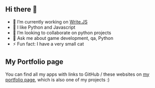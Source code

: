 ## Hi there 👋
- 🔭 I’m currently working on [Write.JS](https://writejs.bieda.it/)
- 🌱 I like Python and Javascript
- 👯 I’m looking to collaborate on python projects
- 💬 Ask me about game development, qa, Python
- ⚡ Fun fact: I have a very small cat

## My Portfolio page
You can find all my apps with links to GitHub / these websites on [my portfolio page](http://mjportfolio.bieda.it/), which is also one of my projects :)
<!--
---
## My Projects
### Write.JS
**Tags:** $${\color{yellow}JavaScript}$$ $${\color{Light blue}Python}$$ $${\color{lightgreen}FastAPI}$$ $${\color{blue}Web}$$ $${\color {Orange} Desktop}$$  $${\color{Light Blue}SQL}$$<br>
**Website**: [Write.JS dev environment](https://writejs.bieda.it/)<br>
**GitHub:** 
[Write.JS](https://github.com/milessic/write.js)<br>
**Short description**<br>
Crossplatform, FastApi + vanilla JS web-based text editor with remote saving of documents.

---
### Playwright test repository
**Tags:** $${\color{yellow}JavaScript}$$ $${\color{blue}Web}$$ $${\color {Yellow} Tests}$$ <br>
**GitHub:** [playwright-js-demo](https://github.com/milessic/playwright-js-demo)
**Short description**<br>
Functional tests for Write.JS application written with Playwright.

---
### FastApi Auth engine
**Tags:** $${\color{yellow}JavaScript}$$ $${\color{Light blue}Python}$$ $${\color{lightgreen}FastAPI}$$ $${\color{blue}Web}$$  $${\color{Light Blue}SQL}$$<br>
**GitHub:** [template-fastapi-auth](https://github.com/milessic/template-fastapi-auth)
**Short description**<br>
Auth backend engine provided with:
- account management ( register / login / delete / edit password )
- forgot password functionality ( via sending mail )
- blocking account after n number of tries for given time
- shipped with simple web interface
- supports jwt and database authorizations

---
### Invoice generator
**Tags:** $${\color{yellow}JavaScript}$$ $${\color{Light blue}Python}$$ $${\color{lightgreen}Flask}$$ $${\color{blue}Web}$$<br>
**GitHub:** [fv](https://github.com/milessic/fv)
**Website:** [fv](https://fakturki.bieda.it)
**Short description**<br>
Vat invoice generator in polish language. written in JS + Flask

---
### PyTestCases
**Tags:** $${\color{green}PyQt}$$ $${\color{Light blue}Python}$$ $${\color {Orange} Desktop}$$ $${\color{Yellow}tests}$$ <br>
**GitHub:** [pyTestCases](https://github.com/milessic/)
**Short description**<br>
Simple Application to run and manage test cases written in PyQt5

---
### pyClocks
**Tags:** $${\color{green}PyQt}$$ $${\color{Light blue}Python}$$ $${\color {Orange} Desktop}$$ <br>
**Website:** [pyClocks page](https://milessic.github.io/pyClocks/)
**GitHub:** [pyClocks](https://github.com/milessic/)
**Short description**<br>
PyQt5 application to track your activities. App, where you can setup multiple timers and measure time of given tasks.

---
### pyTranslate
**Tags:** $${\color{green}PyQt}$$ $${\color{Light blue}Python}$$ $${\color {Orange} Desktop}$$ <br>
**GitHub:** [pyTranslate](https://github.com/milessic/pyTranslate)
**Short description**<br>
PyQt5 application, it's a compact and simple GUI for [UlionTse/translators](https://github.com/UlionTse/translators) library. 


---
### Facebook post scrapper
**Tags:** $${\color{Light blue}Python}$$ $${\color {Yellow} Web Scrapping}$$ $${\color{blue}Web}$$ $${\color{Light Blue}SQL}$$ <br>
**GitHub:** [facebook-scrapper](https://github.com/milessic/)
**Short description**<br>
Post scrapper built with Python + [Browser Library](https://robotframework-browser.org/)

---
### py_mail
**Tags:** $${\color{Light blue}Python}$$ $${\color{Light Green}CLI}$$
**GitHub:** [py_mail](https://github.com/milessic/py_mail)
**Short description**<br>
Python mail client that can send and recievie e-mail. It is provided with CLI, but can be used as command line program, or it can be used by other Python programs, when imported as module.

---
### Robot Framework portoflio
**Tags:** $${\color{Light blue}Python}$$ $${\color{Yellow}Tests}$$ <br>
**GitHub:** [robot-portfolio](https://github.com/milessic/robot-portfolio)
**Short description**<br>
It's my demo of [Robot Framework](https://robotframework.org/) tests implementation with Requests and Browser libraries. It also contains a dockerfile

---
### PyMDc
**Tags:** $${\color{Light blue}Python}$$ $${\color{Light Green}CLI}$$ <br>
**GitHub:** [pymdc](https://github.com/milessic/)
**Short description**<br>
Do you want to read Markdown file as fast as with ``cat``, but you need some colors? PyMDc is an answer for you needs!

---
### Parrot Pallete
**Tags:** $${\color{yellow}JavaScript}$$ $${\color{green}Games}$$<br>
**Website**: [Parrot Pallete](https://https://paleta.bieda.it/)
**Short description**<br>
Simple 5-minutes game written with Canvas API
-->
<!--
---
### 
**GitHub:** [](https://github.com/milessic/)
**Short description**<br>
-->
